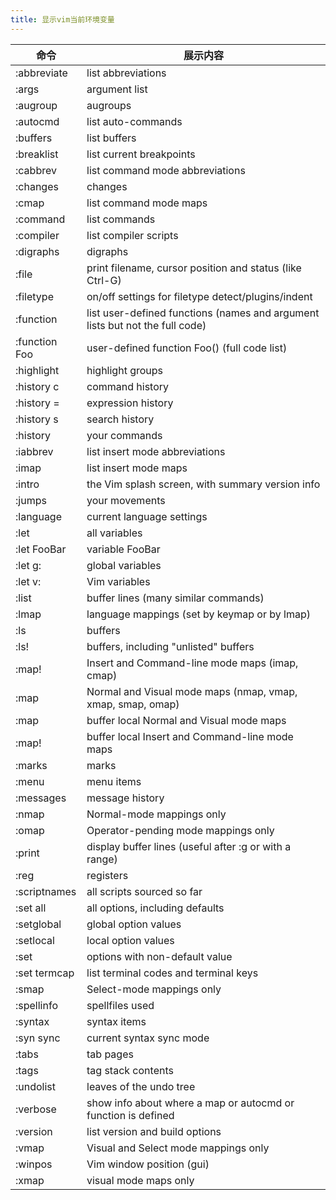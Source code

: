 ```yaml
---
title: 显示vim当前环境变量
---
```


| 命令          | 展示内容                                                                     |
|---------------|------------------------------------------------------------------------------|
| :abbreviate   | list abbreviations                                                           |
| :args         | argument list                                                                |
| :augroup      | augroups                                                                     |
| :autocmd      | list auto-commands                                                           |
| :buffers      | list buffers                                                                 |
| :breaklist    | list current breakpoints                                                     |
| :cabbrev      | list command mode abbreviations                                              |
| :changes      | changes                                                                      |
| :cmap         | list command mode maps                                                       |
| :command      | list commands                                                                |
| :compiler     | list compiler scripts                                                        |
| :digraphs     | digraphs                                                                     |
| :file         | print filename, cursor position and status (like Ctrl-G)                     |
| :filetype     | on/off settings for filetype detect/plugins/indent                           |
| :function     | list user-defined functions (names and argument lists but not the full code) |
| :function Foo | user-defined function Foo() (full code list)                                 |
| :highlight    | highlight groups                                                             |
| :history c    | command history                                                              |
| :history =    | expression history                                                           |
| :history s    | search history                                                               |
| :history      | your commands                                                                |
| :iabbrev      | list insert mode abbreviations                                               |
| :imap         | list insert mode maps                                                        |
| :intro        | the Vim splash screen, with summary version info                             |
| :jumps        | your movements                                                               |
| :language     | current language settings                                                    |
| :let          | all variables                                                                |
| :let FooBar   | variable FooBar                                                              |
| :let g:       | global variables                                                             |
| :let v:       | Vim variables                                                                |
| :list         | buffer lines (many similar commands)                                         |
| :lmap         | language mappings (set by keymap or by lmap)                                 |
| :ls           | buffers                                                                      |
| :ls!          | buffers, including "unlisted" buffers                                        |
| :map!         | Insert and Command-line mode maps (imap, cmap)                               |
| :map          | Normal and Visual mode maps (nmap, vmap, xmap, smap, omap)                   |
| :map<buffer>  | buffer local Normal and Visual mode maps                                     |
| :map!<buffer> | buffer local Insert and Command-line mode maps                               |
| :marks        | marks                                                                        |
| :menu         | menu items                                                                   |
| :messages     | message history                                                              |
| :nmap         | Normal-mode mappings only                                                    |
| :omap         | Operator-pending mode mappings only                                          |
| :print        | display buffer lines (useful after :g or with a range)                       |
| :reg          | registers                                                                    |
| :scriptnames  | all scripts sourced so far                                                   |
| :set all      | all options, including defaults                                              |
| :setglobal    | global option values                                                         |
| :setlocal     | local option values                                                          |
| :set          | options with non-default value                                               |
| :set termcap  | list terminal codes and terminal keys                                        |
| :smap         | Select-mode mappings only                                                    |
| :spellinfo    | spellfiles used                                                              |
| :syntax       | syntax items                                                                 |
| :syn sync     | current syntax sync mode                                                     |
| :tabs         | tab pages                                                                    |
| :tags         | tag stack contents                                                           |
| :undolist     | leaves of the undo tree                                                      |
| :verbose      | show info about where a map or autocmd or function is defined                |
| :version      | list version and build options                                               |
| :vmap         | Visual and Select mode mappings only                                         |
| :winpos       | Vim window position (gui)                                                    |
| :xmap         | visual mode maps only                                                        |


